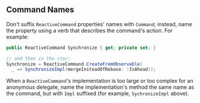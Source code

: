
## Command Names

Don't suffix `ReactiveCommand` properties' names with `Command`; instead, name the property using a verb that describes the command's action. For example:

```csharp
public ReactiveCommand Synchronize { get; private set; }

// and then in the ctor:
Synchronize = ReactiveCommand.CreateFromObservable(
  _ => SynchronizeImpl(mergeInsteadOfRebase: !IsAhead));

```

When a `ReactiveCommand`'s implementation is too large or too complex for an anonymous delegate, name the implementation's method the same name as the command, but with `Impl` suffixed (for example, `SychronizeImpl` above).
